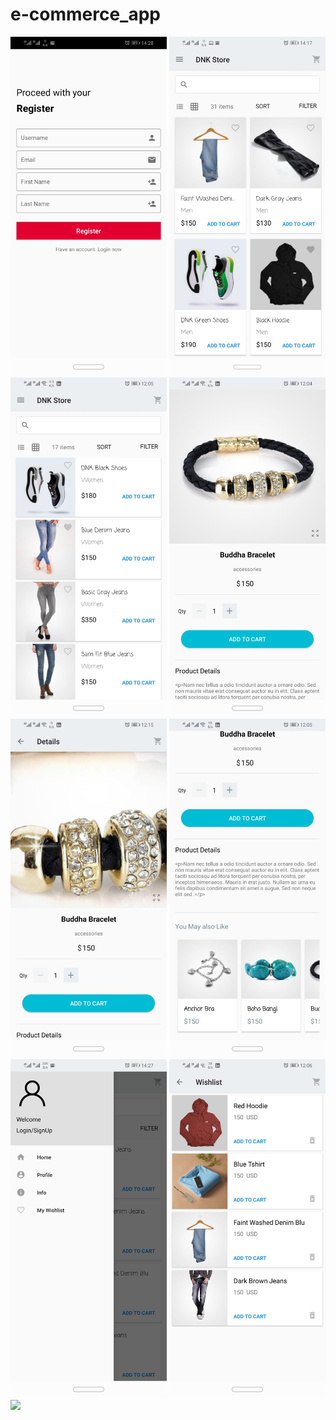 # e-commerce_app
<img src="images/1-login.jpeg" width="250">
<img src="images/2-home-grid.jpeg" width="250">
<img src="images/3-home-list.jpeg" width="250">
<img src="images/4-details.jpeg" width="250">
<img src="images/5-details-zoom.jpeg" width="250">
<img src="images/6- more-details.jpeg" width="250">
<img src="images/8-menu.jpeg" width="250">
<img src="images/9-wishlist.jpeg" width="250">
<img src="images/10-LineItem.jpeg" width="250">
